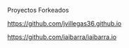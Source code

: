 Proyectos Forkeados

https://github.com/jvillegas36.github.io

https://github.com/iaibarra/iaibarra.io
